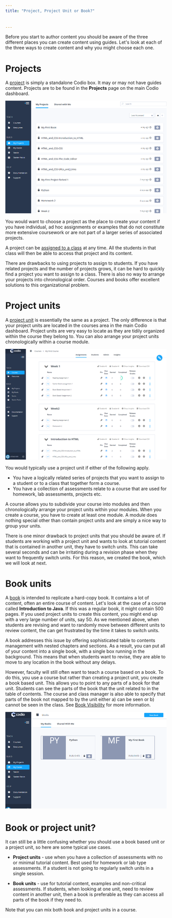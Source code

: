 ```yaml
---
title: "Project, Project Unit or Book?"


---
```


Before you start to author content you should be aware of the three different places you can create content using guides. Let's look at each of the three ways to create content and why you might choose each one.

# Projects
A [project](/project/what-is-a-project) is simply a standalone Codio box. It may or may not have guides content. Projects are to be found in the **Projects** page on the main Codio dashboard.

<img alt="My Projects" src="/img/projectslist.png" class="simple"/>


You would want to choose a project as the place to create your content if you have individual, ad hoc assignments or examples that do not constitute more extensive coursework or are not part of a larger series of associated projects.

A project can be [assigned to a class](/classes/unitmanagement/assign-project) at any time. All the students in that class will then be able to access that project and its content.

There are drawbacks to using projects to assign to students. If you have related projects and the number of projects grows, it can be hard to quickly find a project you want to assign to a class. There is also no way to arrange your projects into chronological order. Courses and books offer excellent solutions to this organizational problem.


# Project units
A [project unit](/courses/units/unit-add#projectunit) is essentially the same as a project. The only difference is that your project units are located in the courses area in the main Codio dashboard. Project units are very easy to locate as they are tidily organized within the course they belong to. You can also arrange your project units chronologically within a course module.


<img alt="Courses" src="/img/courseslist.png" class="simple"/>

You would typically use a project unit if either of the following apply.

- You have a logically related series of projects that you want to assign to a student or to a class that together form a course.
- You have a collection of assessments relate to a course that are used for homework, lab assessments, projects etc.

A course allows you to subdivide your course into modules and then chronologically arrange your project units within your modules. When you create a course, you have to create at least one module. A module does nothing special other than contain project units and are simply a nice way to group your units.

There is one minor drawback to project units that you should be aware of. If students are working with a project unit and wants to look at tutorial content that is contained in another unit, they have to switch units. This can take several seconds and can be irritating during a revision phase when they want to frequently switch units. For this reason, we created the book, which we will look at next.


# Book units
A [book](/books/introduction) is intended to replicate a hard-copy book. It contains a lot of content, often an entire course of content. Let's look at the case of a course called **Introduction to Java**. If this was a regular book, it might contain 500 pages. If you used project units to create this content, you might end up with a very large number of units, say 50.  As we mentioned above, when students are revising and want to randomly move between different units to review content, the can get frustrated by the time it takes to switch units.

A book addresses this issue by offering sophisticated table to contents management with nested chapters and sections. As a result, you can put all of your content into a single book, with a single box running in the background. This means that when students want to revise, they are able to move to any location in the book without any delays.

However, faculty will still often want to teach a course based on a book. To do this, you use a course but rather than creating a project unit, you create a book based unit. This allows you to point to any parts of a book for that unit. Students can see the parts of the book that the unit related to in the table of contents. The course and class manager is also able to specify that parts of the book not mapped to by the unit either a) can be seen or b) cannot be seen in the class. See [Book Visibility](/classes/classmanagement/bookvisibility) for more information.

<img alt="Books" src="/img/bookslist.png" class="simple"/>

# Book or project unit?
It can still be a little confusing whether you should use a book based unit or a project unit, so here are some typical use cases.

- **Project units** - use when you have a collection of assessments with no or minimal tutorial content. Best used for homework or lab type assessments. If a student is not going to regularly switch units in a single session.

- **Book units** - use for tutorial content, examples and non-critical assessments. If students, when looking at one unit, need to review content in another unit, then a book is preferable as they can access all parts of the book if they need to.


Note that you can mix both book and project units in a course.